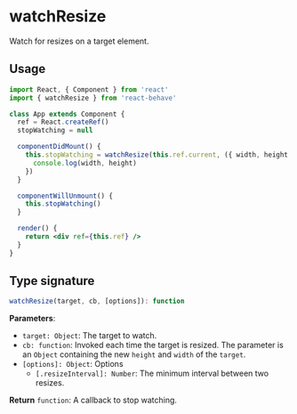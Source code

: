 <!--
  THIS FILE WAS GENERATED!
  Don't make any changes in it, update src/core/watchResize.js instead.
  If you still need to make changes in this file, remove this header so it won't be overridden.
-->

# watchResize

Watch for resizes on a target element.

## Usage

```jsx
import React, { Component } from 'react'
import { watchResize } from 'react-behave'

class App extends Component {
  ref = React.createRef()
  stopWatching = null

  componentDidMount() {
    this.stopWatching = watchResize(this.ref.current, ({ width, height }) => {
      console.log(width, height)
    })
  }

  componentWillUnmount() {
    this.stopWatching()
  }

  render() {
    return <div ref={this.ref} />
  }
}
```

## Type signature

```js
watchResize(target, cb, [options]): function
```

**Parameters**:

- `target: Object`: The target to watch.
- `cb: function`: Invoked each time the target is resized. The parameter is an `Object` containing the new `height` and `width` of the `target`.
- `[options]: Object`: Options
  - `[.resizeInterval]: Number`: The minimum interval between two resizes.

**Return** `function`: A callback to stop watching.
